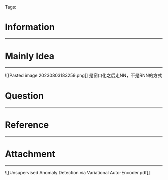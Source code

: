 Tags: 
# Information
---


# Mainly Idea
---
![[Pasted image 20230803183259.png]]
是窗口化之后走NN，不是RNN的方式

# Question
---


# Reference
---


# Attachment
---
![[Unsupervised Anomaly Detection via Variational Auto-Encoder.pdf]]